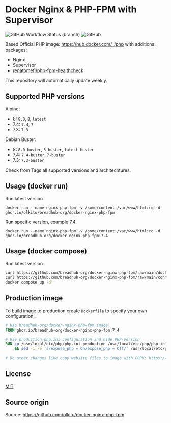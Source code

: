 # Docker Nginx & PHP-FPM with Supervisor

![GitHub Workflow Status (branch)](https://img.shields.io/github/actions/workflow/status/breadhub-org/docker-nginx-php-fpm/docker-build.yml?branch=main) ![GitHub](https://img.shields.io/github/license/breadhub-org/docker-nginx-php-fpm)

Based Official PHP image: https://hub.docker.com/_/php with additional packages:

* Nginx
* Supervisor
* [renatomefi/php-fpm-healthcheck](https://github.com/renatomefi/php-fpm-healthcheck)

This repository will automatically update weekly.

## Supported PHP versions

Alpine:

* 8: `8.0`, `8`, `latest`
* 7.4: `7.4`, `7`
* 7.3: `7.3`

Debian Buster:

* 8: `8.0-buster`, `8-buster`, `latest-buster`
* 7.4: `7.4-buster`, `7-buster`
* 7.3: `7.3-buster`

Check from Tags all supported versions and architechtures.

## Usage (docker run)

Run latest version

```
docker run --name nginx-php-fpm -v /some/content:/var/www/html:ro -d ghcr.io/olkitu/breadhub-org/docker-nginx-php-fpm
```

Run specific version, example 7.4

```
docker run --name nginx-php-fpm -v /some/content:/var/www/html:ro -d ghcr.io/breadhub-org/docker-nginx-php-fpm:7.4
```

## Usage (docker compose)

Run latest version

```sh
curl https://github.com/breadhub-org/docker-nginx-php-fpm/raw/main/docker-compose.yml -o docker-compose.yml
curl https://github.com/breadhub-org/docker-nginx-php-fpm/raw/main/configs/debian-nginx-default.conf -o config/nginx_default.conf
docker compose up -d
```

## Production image

To build image to production create `Dockerfile` to specify your own configuration. 

```Dockerfile
# Use breadhub-org/docker-nginx-php-fpm image
FROM ghcr.io/breadhub-org/docker-nginx-php-fpm:7.4

# Use production php.ini configuration and hide PHP-version
RUN cp /usr/local/etc/php/php.ini-production /usr/local/etc/php/php.ini \
    && sed -i -e 's/expose_php = On/expose_php = Off/' /usr/local/etc/php/php.ini

# Do other changes like copy website files to image with COPY: https://docs.docker.com/engine/reference/builder/#copy
```

## License

[MIT](https://github.com/breadhub-org/docker-nginx-php-fpm/blob/main/LICENSE)

## Source origin
Source: https://github.com/olkitu/docker-nginx-php-fpm
